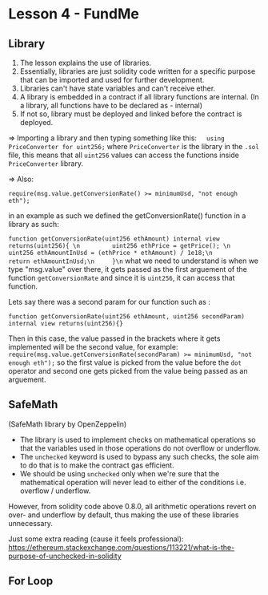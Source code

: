 # Lesson 4 - FundMe

## Library
1. The lesson explains the use of libraries.
2. Essentially, libraries are just solidity code written for a specific purpose that can be imported and used for further development.
3. Libraries can't have state variables and can't receive ether.
4. A library is embedded in a contract if all library functions are internal. (In a library, all functions have to be declared as - internal)
5. If not so, library must be deployed and linked before the contract is deployed.

=> Importing a library and then typing something like this:
    `using PriceConverter for uint256;`
where `PriceConverter` is the library in the `.sol` file, this means that all `uint256` values can access the functions inside `PriceConverter` library.

=> Also:

  `require(msg.value.getConversionRate() >= minimumUsd, "not enough eth");`

in an example as such we defined the getConversionRate() function in a library as such:

`
function getConversionRate(uint256 ethAmount) internal view returns(uint256){ \n
        uint256 ethPrice = getPrice(); \n
        uint256 ethAmountInUsd = (ethPrice * ethAmount) / 1e18;\n
        return ethAmountInUsd;\n
    }\n
`
what we need to understand is when we type "msg.value" over there, it gets passed as the first arguement of the function `getConversionRate` and since it is `uint256`, it can access that function.

Lets say there was a second param for our function such as :

`function getConversionRate(uint256 ethAmount, uint256 secondParam) internal view returns(uint256){}`

Then in this case, the value passed in the brackets where it gets implemented will be the second value, for example:
`
        require(msg.value.getConversionRate(secondParam) >= minimumUsd, "not enough eth");
`
so the first value is picked from the value before the `dot` operator and second one gets picked from the value being passed as an arguement.

## SafeMath
(SafeMath library by OpenZeppelin)
* The library is used to implement checks on mathematical operations so that the variables used in those operations do not overflow or underflow.
* The `unchecked` keyword is used to bypass any such checks, the sole aim to do that is to make the contract gas efficient.
* We should be using `unchecked` only when we're sure that the mathematical operation will never lead to either of the conditions i.e. overflow / underflow.

However, from solidity code above 0.8.0, all arithmetic operations revert on over- and underflow by default, thus making the use of these libraries unnecessary.

Just some extra reading (cause it feels professional):
https://ethereum.stackexchange.com/questions/113221/what-is-the-purpose-of-unchecked-in-solidity

## For Loop
